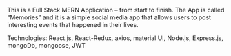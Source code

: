 This is a Full Stack MERN Application – from start to finish. The App is called “Memories” and it is a simple social media app that allows users to post interesting events that happened in their lives.

Technologies: React.js, React-Redux, axios, material UI, Node.js, Express.js, mongoDb, mongoose, JWT

